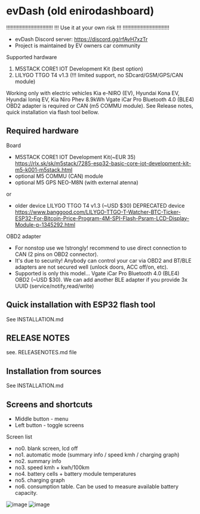 # evDash (old enirodashboard)

!!!!!!!!!!!!!!!!!!!!!!!!!!!!!!!
!!! Use it at your own risk !!!
!!!!!!!!!!!!!!!!!!!!!!!!!!!!!!!

- evDash Discord server: https://discord.gg/rfAvH7xzTr
- Project is maintained by EV owners car community

Supported hardware

1. M5STACK CORE1 IOT Development Kit (best option)
2. LILYGO TTGO T4 v1.3 (!!! limited support, no SDcard/GSM/GPS/CAN module)

Working only with electric vehicles
Kia e-NIRO (EV), Hyundai Kona EV, Hyundai Ioniq EV, Kia Niro Phev 8.9kWh
Vgate iCar Pro Bluetooth 4.0 (BLE4) OBD2 adapter is required or CAN (m5 COMMU module).
See Release notes, quick installation via flash tool bellow.

## Required hardware

Board

- M5STACK CORE1 IOT Development Kit(~EUR 35)
  https://rlx.sk/sk/m5stack/7285-esp32-basic-core-iot-development-kit-m5-k001-m5stack.html
- optional M5 COMMU (CAN) module
- optional M5 GPS NEO-M8N (with external atenna)

or

- older device LILYGO TTGO T4 v1.3 (~USD $30) DEPRECATED device
  https://www.banggood.com/LILYGO-TTGO-T-Watcher-BTC-Ticker-ESP32-For-Bitcoin-Price-Program-4M-SPI-Flash-Psram-LCD-Display-Module-p-1345292.html

OBD2 adapter

- For nonstop use we !strongly! recommend to use direct connection to CAN (2 pins on OBD2 connector).
- It's due to security! Anybody can control your car via OBD2 and BT/BLE adapters are not secured well (unlock doors, ACC off/on, etc).
- Supported is only this model... Vgate iCar Pro Bluetooth 4.0 (BLE4) OBD2 (~USD $30). We can add another BLE adapter if you provide 3x UUID (service/notify,read/write)

## Quick installation with ESP32 flash tool

See INSTALLATION.md

## RELEASE NOTES

see. RELEASENOTES.md file

## Installation from sources

See INSTALLATION.md

## Screens and shortcuts

- Middle button - menu
- Left button - toggle screens

Screen list

- no0. blank screen, lcd off
- no1. automatic mode (summary info / speed kmh / charging graph)
- no2. summary info
- no3. speed kmh + kwh/100km
- no4. battery cells + battery module temperatures
- no5. charging graph
- no6. consumption table. Can be used to measure available battery capacity.

![image](https://github.com/nickn17/evDash/blob/master/screenshots/v2.jpg)
![image](https://github.com/nickn17/evDash/blob/master/screenshots/v2_m5charging2.jpg)
